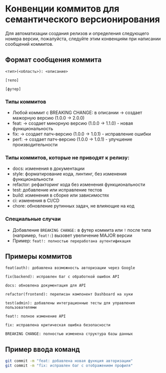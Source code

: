 # Конвенции коммитов для семантического версионирования

Для автоматизации создания релизов и определения следующего номера версии, пожалуйста, следуйте этим конвенциям при написании сообщений коммитов.

## Формат сообщения коммита

```
<тип>(<область>): <описание>

[тело]

[футер]
```

### Типы коммитов

 - Любой коммит с BREAKING CHANGE: в описании → создает мажорную версию (1.0.0 → 2.0.0)
 - feat: → создает минорную версию (1.0.0 → 1.1.0) - новая функциональность
 - fix: → создает патч-версию (1.0.0 → 1.0.1) - исправление ошибки
 - perf: → создает патч-версию (1.0.0 → 1.0.1) - улучшение производительности

### Типы коммитов, которые  не приводят к релизу:
- docs: изменения в документации
- style: форматирование кода, линтинг, без изменения функциональности
- refactor: рефакторинг кода без изменения функциональности
- test: добавление или исправление тестов
- build: изменения в сборке или зависимостях
- ci: изменения в CI/CD
- chore: обновление рутинных задач, не влияющие на код

### Специальные случаи

- Добавление `BREAKING CHANGE:` в футер коммита или `!` после типа (например, `feat!:`) вызовет увеличение MAJOR версии
- Пример: `feat!: полностью переработана аутентификация`

## Примеры коммитов

```
feat(auth): добавлена возможность авторизации через Google

fix(backend): исправлен баг с обработкой ошибок API

docs: обновлена документация для API

refactor(frontend): переписан компонент Dashboard на хуки

test(admin): добавлены интеграционные тесты для управления пользователями

feat!: полное изменение API

fix: исправлена критическая ошибка безопасности

BREAKING CHANGE: полностью изменена структура базы данных
``` 

## Пример ввода команд
```bash
git commit -m "feat: добавлена новая функция авторизации"
git commit -m "fix: исправлен баг с отображением профиля"
```